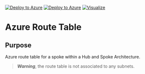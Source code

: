 [![Deploy to Azure](https://aka.ms/deploytoazurebutton)](https://portal.azure.com/#create/Microsoft.Template/uri/https%3A%2F%2Fraw.githubusercontent.com%2Fjameswassinger%2FAzure%2Fmain%2FTemplates%2FSpokeRouteTable%2Ftemplate.json)
[![Deploy to Azure](https://aka.ms/deploytoazuregovbutton)](https://portal.azure.us/#create/Microsoft.Template/uri/https%3A%2F%2Fraw.githubusercontent.com%2Fjameswassinger%2FAzure%2Fmain%2FTemplates%2FSpokeRouteTable%2Ftemplate.json)
[![Visualize](../images/visualizebutton.svg?sanitize=true)](http://armviz.io/#/?load=https%3A%2F%2Fraw.githubusercontent.com%2Fjameswassinger%2FAzure%2Fmain%2FTemplates%2Fspoke-route-table%2Ftemplate.json) 

# Azure Route Table

## Purpose
Azure route table for a spoke within a Hub and Spoke Architecture.

> ***Warning***, the route table is not associated to any subnets. 
